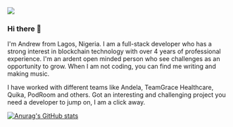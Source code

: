 <img src="https://res.cloudinary.com/naturn/image/upload/v1632734432/Hi_I_am_Mar_Andrew_biz_it5y9d.png"/>

### Hi there 👋
I'm Andrew from Lagos, Nigeria. I am a full-stack developer who has a strong interest in blockchain technology with over 4 years of professional experience. I'm an ardent open minded person who see challenges as an opportunity to grow.
When I am not coding, you can find me writing and making music.

I have worked with different teams like Andela, TeamGrace Healthcare, Quika, PodRoom and others.
Got an interesting and challenging project you need a developer to jump on, I am a click away.


[![Anurag's GitHub stats](https://github-readme-stats.vercel.app/api?username=andrewinsoul)](https://github.com/anuraghazra/github-readme-stats)

<!--
**andrewinsoul/andrewinsoul** is a ✨ _special_ ✨ repository because its `README.md` (this file) appears on your GitHub profile.

Here are some ideas to get you started:

- 🔭 I’m currently working on ...
- 🌱 I’m currently learning ...
- 👯 I’m looking to collaborate on ...
- 🤔 I’m looking for help with ...
- 💬 Ask me about ...
- 📫 How to reach me: ...
- 😄 Pronouns: ...
- ⚡ Fun fact: ...
-->
